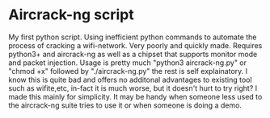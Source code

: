 # Aircrack-ng script
My first python script. Using inefficient python commands to automate the process of cracking a wifi-network. Very poorly and quickly made. Requires python3+ and aircrack-ng as well as a chipset that supports monitor mode and packet injection. Usage is pretty much "python3 aircrack-ng.py" or "chmod +x" followed by "./aircrack-ng.py" the rest is self explainatory. I know this is quite bad and offers no additonal advantages to existing tool such as wifite,etc, in-fact it is much worse, but it doesn't hurt to try right? I made this mainly for simplicity. It may be handy when someone less used to the aircrack-ng suite tries to use it or when someone is doing a demo.
